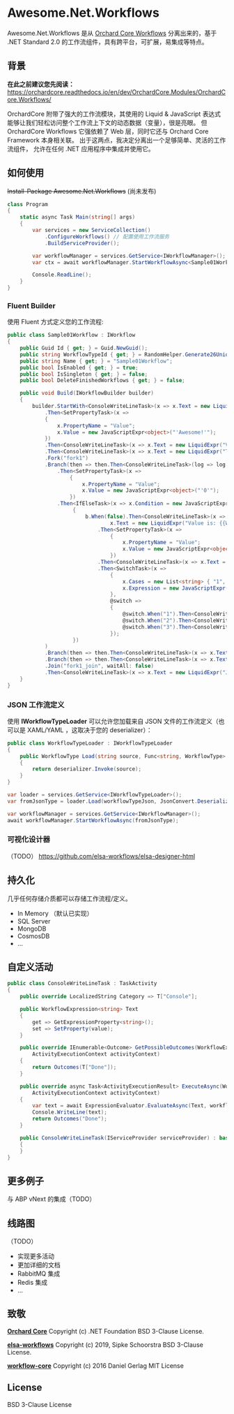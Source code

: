# Awesome.Net.Workflows

Awesome.Net.Workflows 是从 [Orchard Core Workflows](https://orchardcore.readthedocs.io/en/dev/OrchardCore.Modules/OrchardCore.Workflows/) 分离出来的，基于 .NET Standard 2.0 的工作流组件，具有跨平台，可扩展，易集成等特点。

## 背景

**在此之前建议您先阅读：**
https://orchardcore.readthedocs.io/en/dev/OrchardCore.Modules/OrchardCore.Workflows/

OrchardCore 附带了强大的工作流模块，其使用的 Liquid & JavaScript 表达式能够让我们轻松访问整个工作流上下文的动态数据（变量），很是亮眼。
但 OrchardCore Workflows 它强依赖了 Web 层，同时它还与 Orchard Core Framework 本身相关联。
出于这两点，我决定分离出一个足够简单、灵活的工作流组件，
允许在任何 .NET 应用程序中集成并使用它。

## 如何使用

~~Install-Package Awesome.Net.Workflows~~ (尚未发布)

```C#
class Program
{
    static async Task Main(string[] args)
    {
        var services = new ServiceCollection()
            .ConfigureWorkflows() // 配置使用工作流服务
            .BuildServiceProvider();

        var workflowManager = services.GetService<IWorkflowManager>();
        var ctx = await workflowManager.StartWorkflowAsync<Sample01Workflow>();

        Console.ReadLine();
    }
}
```

### Fluent Builder

使用 Fluent 方式定义您的工作流程: 

```C#
public class Sample01Workflow : IWorkflow
{
    public Guid Id { get; } = Guid.NewGuid();
    public string WorkflowTypeId { get; } = RandomHelper.Generate26UniqueId();
    public string Name { get; } = "Sample01Workflow";
    public bool IsEnabled { get; } = true;
    public bool IsSingleton { get; } = false;
    public bool DeleteFinishedWorkflows { get; } = false;

    public void Build(IWorkflowBuilder builder)
    {
        builder.StartWith<ConsoleWriteLineTask>(x => x.Text = new LiquidExpr("StartWith ConsoleWriteLineTask"))
            .Then<SetPropertyTask>(x =>
            {
                x.PropertyName = "Value";
                x.Value = new JavaScriptExpr<object>("'Awesome!'");
            })
            .Then<ConsoleWriteLineTask>(x => x.Text = new LiquidExpr("Value has set: {{Workflow.Properties['Value']}}"))
            .Then<ConsoleWriteLineTask>(x => x.Text = new LiquidExpr("Then Fork"))
            .Fork("fork1")
            .Branch(then => then.Then<ConsoleWriteLineTask>(log => log.Text = new LiquidExpr("Branch branch1"))
                .Then<SetPropertyTask>(x =>
                    {
                        x.PropertyName = "Value";
                        x.Value = new JavaScriptExpr<object>("'0'");
                    })
                .Then<IfElseTask>(x => x.Condition = new JavaScriptExpr<bool>("property('Value')==3"), b =>
                     {
                         b.When(false).Then<ConsoleWriteLineTask>(x =>
                                 x.Text = new LiquidExpr("Value is: {{Workflow.Properties['Value']}}"))
                             .Then<SetPropertyTask>(x =>
                                 {
                                     x.PropertyName = "Value";
                                     x.Value = new JavaScriptExpr<object>("'3'");
                                 })
                             .Then<ConsoleWriteLineTask>(x => x.Text = new LiquidExpr("Value has set: {{Workflow.Properties['Value']}}"))
                             .Then<SwitchTask>(x =>
                                 {
                                     x.Cases = new List<string> { "1", "2", "3" };
                                     x.Expression = new JavaScriptExpr("property('Value')");
                                 },
                                 @switch =>
                                 {
                                     @switch.When("1").Then<ConsoleWriteLineTask>(x => x.Text = new LiquidExpr("@switch case 1"));
                                     @switch.When("2").Then<ConsoleWriteLineTask>(x => x.Text = new LiquidExpr("@switch case 2"));
                                     @switch.When("3").Then<ConsoleWriteLineTask>(x => x.Text = new LiquidExpr("@switch case 3")).Connect("fork1_join");
                                 });
                     })
            )
            .Branch(then => then.Then<ConsoleWriteLineTask>(x => x.Text = new LiquidExpr("Branch branch2")).Connect("fork1_join"))
            .Branch(then => then.Then<ConsoleWriteLineTask>(x => x.Text = new LiquidExpr("Branch branch3")).Connect("fork1_join"))
            .Join("fork1_join", waitAll: false)
            .Then<ConsoleWriteLineTask>(x => x.Text = new LiquidExpr("Joined"));
    }
}
```

### JSON 工作流定义

使用 **IWorkflowTypeLoader** 可以允许您加载来自 JSON 文件的工作流定义（也可以是 XAML/YAML ，这取决于您的 deserializer）：

```C#
public class WorkflowTypeLoader : IWorkflowTypeLoader
{
    public WorkflowType Load(string source, Func<string, WorkflowType> deserializer)
    {
        return deserializer.Invoke(source);
    }
}
```

```C#
var loader = services.GetService<IWorkflowTypeLoader>();
var fromJsonType = loader.Load(workflowTypeJson, JsonConvert.DeserializeObject<WorkflowType>);

var workflowManager = services.GetService<IWorkflowManager>();
await workflowManager.StartWorkflowAsync(fromJsonType);
```

### 可视化设计器

（TODO）
https://github.com/elsa-workflows/elsa-designer-html

## 持久化

几乎任何存储介质都可以存储工作流程/定义。

- In Memory （默认已实现）
- SQL Server
- MongoDB
- CosmosDB
- ...

## 自定义活动

```C#
public class ConsoleWriteLineTask : TaskActivity
{
    public override LocalizedString Category => T["Console"];

    public WorkflowExpression<string> Text
    {
        get => GetExpressionProperty<string>();
        set => SetProperty(value);
    }

    public override IEnumerable<Outcome> GetPossibleOutcomes(WorkflowExecutionContext workflowContext,
        ActivityExecutionContext activityContext)
    {
        return Outcomes(T["Done"]);
    }

    public override async Task<ActivityExecutionResult> ExecuteAsync(WorkflowExecutionContext workflowContext,
        ActivityExecutionContext activityContext)
    {
        var text = await ExpressionEvaluator.EvaluateAsync(Text, workflowContext);
        Console.WriteLine(text);
        return Outcomes("Done");
    }

    public ConsoleWriteLineTask(IServiceProvider serviceProvider) : base(serviceProvider)
    {
    }
}
```

## 更多例子

与 ABP vNext 的集成（TODO）

## 线路图

（TODO）

- 实现更多活动
- 更加详细的文档
- RabbitMQ 集成
- Redis 集成
- ...

## 致敬

[**Orchard Core**](https://github.com/OrchardCMS/OrchardCore/)
Copyright (c) .NET Foundation BSD 3-Clause License.

[**elsa-workflows**](https://github.com/elsa-workflows/)
Copyright (c) 2019, Sipke Schoorstra BSD 3-Clause License.

[**workflow-core**](https://github.com/danielgerlag/workflow-core/)
Copyright (c) 2016 Daniel Gerlag MIT License

## License

BSD 3-Clause License
